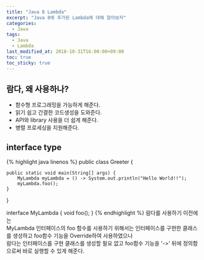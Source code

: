 ```yaml
---
title: "Java 8 Lambda"
excerpt: "Java 8에 추가된 Lambda에 대해 알아보자"
categories: 
  - Java
tags: 
  - Java
  - Lambda
last_modified_at: 2018-10-31T16:00:00+09:00
toc: true
toc_sticky: true
---
```


## 람다, 왜 사용하나?
- 함수형 프로그래밍을 가능하게 해준다.  
- 읽기 쉽고 간결한 코드생성을 도와준다.  
- API와 library 사용을 더 쉽게 해준다.
- 병렬 프로세싱을 지원해준다.  

## interface type
{% highlight java linenos %}
public class Greeter {

	public static void main(String[] args) {
		MyLambda myLambda = () -> System.out.println("Hello World!!");
		myLambda.foo();
	}
}

interface MyLambda {
	void foo();
}
{% endhighlight %}
람다를 사용하기 이전에는  
MyLambda 인터페이스의 foo 함수를 사용하기 위해서는 인터페이스를 구현한 클래스를 생성하고 foo함수 기능을 Override하여 사용하였으나  
람다는 인터페이스를 구현 클래스를 생성할 필요 없고 foo함수 기능을 '->' 뒤에 정의함으로써 바로 실행할 수 있게 해준다.
